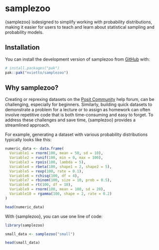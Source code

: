 
<!-- README.md is generated from README.Rmd. Please edit that file -->

# samplezoo

<!-- badges: start -->
<!-- badges: end -->

{samplezoo} isdesigned to simplify working with probability
distributions, making it easier for users to teach and learn about
statistical sampling and probability models.

## Installation

You can install the development version of samplezoo from
[GitHub](https://github.com/) with:

``` r
# install.packages("pak")
pak::pak("nvietto/samplezoo")
```

## Why samplezoo?

Creating or reprexing datasets on the [Posit
Community](https://forum.posit.co/) help forum, can be challenging,
especially for beginners. Similarly, building quick datasets to
demonstrate a problem for a lecture or to assign as homework can often
involve repetitive code that is both time-consuming and easy to forget.
To address these challenges and save time, {samplezoo} provides a
streamlined approach.

For example, generating a dataset with various probability distributions
typically looks like this:

``` r
numeric_data <- data.frame(
  Variable1 = rnorm(100, mean = 50, sd = 10),
  Variable2 = runif(100, min = 0, max = 100),
  Variable3 = rpois(100, lambda = 5),
  Variable4 = rbeta(100, shape1 = 2, shape2 = 5),
  Variable5 = rexp(100, rate = 0.1),
  Variable6 = rchisq(100, df = 4),
  Variable7 = rbinom(100, size = 10, prob = 0.5),
  Variable8 = rt(100, df = 10),
  Variable9 = rnorm(100, mean = 100, sd = 20),
  Variable10 = rgamma(100, shape = 2, rate = 0.2)
)

head(numeric_data)
```

With {samplezoo}, you can use one line of code:

``` r
library(samplezoo)

small_data <- samplezoo("small")

head(small_data)
```

